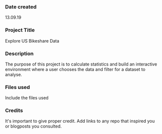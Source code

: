 ### Date created
13.09.19

### Project Title
Explore US Bikeshare Data

### Description
The purpose of this project is to calculate statistics and build an interactive environment where a user chooses the data and filter for a dataset to analyse.

### Files used
Include the files used

### Credits
It's important to give proper credit. Add links to any repo that inspired you or blogposts you consulted.
